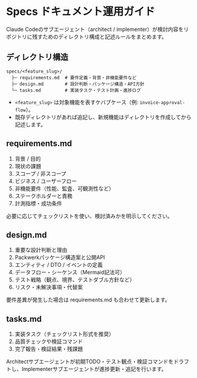 # Specs ドキュメント運用ガイド

Claude Codeのサブエージェント（architect / implementer）が検討内容をリポジトリに残すためのディレクトリ構成と記述ルールをまとめます。

## ディレクトリ構造

```
specs/<feature_slug>/
  ├─ requirements.md  # 要件定義・背景・非機能要件など
  ├─ design.md        # 設計判断・パッケージ構造・API方針
  └─ tasks.md         # 実装タスク・テスト計画・進捗ログ
```

- `<feature_slug>` は対象機能を表すケバブケース（例: `invoice-approval-flow`）。
- 既存ディレクトリがあれば追記し、新規機能はディレクトリを作成してから記述します。

## requirements.md

1. 背景 / 目的
2. 現状の課題
3. スコープ / 非スコープ
4. ビジネス / ユーザーフロー
5. 非機能要件（性能、監査、可観測性など）
6. ステークホルダーと責務
7. 計測指標・成功条件

必要に応じてチェックリストを使い、検討済みかを明示してください。

## design.md

1. 重要な設計判断と理由
2. Packwerkパッケージ構造案と公開API
3. エンティティ / DTO / イベントの定義
4. データフロー・シーケンス（Mermaid記法可）
5. テスト戦略（観点、境界、テストダブル方針など）
6. リスク・未解決事項・代替案

要件差異が発生した場合は requirements.md も合わせて更新します。

## tasks.md

1. 実装タスク（チェックリスト形式を推奨）
2. 品質チェックや検証コマンド
3. 完了報告・検証結果・残課題

Architectサブエージェントが初期TODO・テスト観点・検証コマンドをドラフトし、Implementerサブエージェントが進捗更新・追記を行います。

